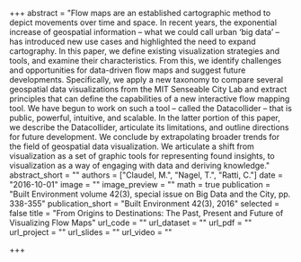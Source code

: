 +++
abstract = "Flow maps are an established cartographic method to depict movements over time and space. In recent years, the exponential increase of geospatial information – what we could call urban ‘big data’ – has introduced new use cases and highlighted the need to expand cartography. In this paper, we define existing visualization strategies and tools, and examine their characteristics. From this, we identify challenges and opportunities for data-driven flow maps and suggest future developments. Specifically, we apply a new taxonomy to compare several geospatial data visualizations from the MIT Senseable City Lab and extract principles that can define the capabilities of a new interactive flow mapping tool. We have begun to work on such a tool – called the Datacollider – that is public, powerful, intuitive, and scalable. In the latter portion of this paper, we describe the Datacollider, articulate its limitations, and outline directions for future development. We conclude by extrapolating broader trends for the field of geospatial data visualization. We articulate a shift from visualization as a set of graphic tools for representing found insights, to visualization as a way of engaging with data and deriving knowledge."
abstract_short = ""
authors = ["Claudel, M.", "Nagel, T.", "Ratti, C."]
date = "2016-10-01"
image = ""
image_preview = ""
math = true
publication = "Built Environment volume 42(3), special issue on Big Data and the City, pp.  338-355"
publication_short = "Built Environment 42(3), 2016"
selected = false
title = "From Origins to Destinations: The Past, Present and Future of Visualizing Flow Maps"
url_code = ""
url_dataset = ""
url_pdf = ""
url_project = ""
url_slides = ""
url_video = ""

+++
